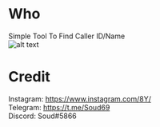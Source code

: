 # Who
Simple Tool To Find Caller ID/Name<br>
![alt text](https://github.com/Soud69/Who/blob/main/imae.png?raw=true)
# Credit

Instagram: https://www.instagram.com/8Y/ <br>
Telegram: https://t.me/Soud69 <br>
Discord: Soud#5866
